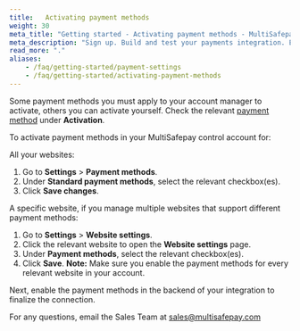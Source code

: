 ```yaml
---
title:   Activating payment methods
weight: 30
meta_title: "Getting started - Activating payment methods - MultiSafepay Docs"
meta_description: "Sign up. Build and test your payments integration. Explore our products and services. Use our API Reference, SDKs, and wrappers. Get support."
read_more: "."
aliases:
    - /faq/getting-started/payment-settings
    - /faq/getting-started/activating-payment-methods
---
```


Some payment methods you must apply to your account manager to activate, others you can activate yourself. Check the relevant [payment method](/payment-methods/) under **Activation**.

To activate payment methods in your MultiSafepay control account for:

All your websites:

1. Go to **Settings** > **Payment methods**.
2. Under **Standard payment methods**, select the relevant checkbox(es).
3. Click **Save changes**.

A specific website, if you manage multiple websites that support different payment methods:

1. Go to **Settings** > **Website settings**.
2. Click the relevant website to open the **Website settings** page.
3. Under **Payment methods**, select the relevant checkbox(es).
4. Click **Save**.
**Note:** Make sure you enable the payment methods for every relevant website in your account.

Next, enable the payment methods in the backend of your integration to finalize the connection.

For any questions, email the Sales Team at <sales@multisafepay.com>
